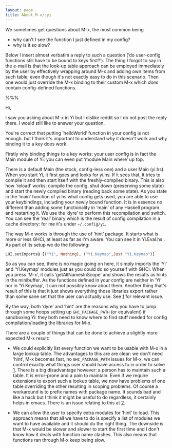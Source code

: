 ```yaml
---
layout: page
title: About M-x/:yi
---
```


We sometimes get questions about M-x, the most common being

* why can't I see the function I just defined in my config?
* why is it so slow?

Below I insert almost verbatim a reply to such a question (‘do
user-config functions still have to be bound to keys first?’). The
thing I forgot to say in the e-mail is that the look-up table approach
can be employed immediately by the user by effectively wrapping around
M-x and adding own items from such table, even though it's not exactly
easy to do in this scenario. Then one would just override the M-x
binding to their custom M-x which *does* contain config-defined
functions.

%%%

Hi,

I saw you asking about M-x in Yi but I dislike reddit so I do not post
the reply there. I would still like to answer your question.

You're correct that putting ‘helloWorld’ function in your config is
not enough. but I think it's important to understand *why* it doesn't
work and why binding it to a key does work.

Firstly why binding things to a key works: your user config is in fact
the Main module of Yi: you can even put ‘module Main where’ up top.

There is a default Main (the stock, config-less one) and a user Main
(yi.hs). When you start Yi, it first goes and looks for yi.hs. If it
sees that, it tries to compile it and then start itself with the
freshly-compiled binary. This is also how ‘reload’ works: compile the
config, shut down (preserving some state) and start the newly compiled
binary (reading back some state). As you state in the ‘main’ function
of yi.hs what config gets used, you are able to use your keybindings,
including your newly bound function. It is in essence no different
than adding some functionality in ‘main’ of any Haskell program and
restarting it. We use the ‘dyre’ to perform this recompilation and
switch. You can see the ‘real’ binary which is the result of config
compilation in a cache directory: for me it's under `~/.config/yi`.

The way M-x works is through the use of ‘hint’ package. It starts what
is more or less GHCi, at least as far as I'm aware. You can see it in
Yi.Eval.hs . As part of its setup we do the following:

```haskell
LHI.setImportsQ [("Yi", Nothing), ("Yi.Keymap",Just "Yi.Keymap")]
```

So as you can see, there is no magic going on here, it simply imports
the ‘Yi’ and ‘Yi.Keymap’ modules just as you could do so yourself with
GHCi. When you press ‘M-x’, it calls ‘getAllNamesInScope’ and shows
the results as hints in the minibuffer. As the functions defined in
your config are neither in ‘Yi’ nor in ‘Yi.Keymap’, it can not
possibly know about them. Another thing that's result of this is that
it just shows everything those libraries export rather than some sane
set that the user can actually use. See [1][] for relevant issue.

By the way, both ‘dyre’ and ‘hint’ are the reasons why you have to
jump through some hoops setting up `GHC_PACKAGE_PATH` (or equivalent)
if sandboxing Yi: they both need to know where to find stuff needed
for config compilation/loading the libraries for M-x.

There are a couple of things that can be done to achieve a slightly
more expected M-x result:

* We could explicitly list every function we want to be usable with
M-x in a large lookup table. The advantages to this are are clear: we
don't need ‘hint’, M-x becomes fast, no `GHC_PACKAGE_PATH` issues for
M-x, we can control exactly what things user should have access to in
order to solve [1][]. There is a big disadvantage however: a person
has to maintain such a table. It is error-prone and a pain to
maintain. Even if we require extensions to export such a lookup table,
we now have problems of one table overriding the other resulting in
scoping problems. Of course a workaround is to prefix names with
package name. It sounds bad and like a hack but I think it might be
useful to do regardless, it certainly helps in emacs. There is an
issue relating to this at [2][].

* We can allow the user to specify extra modules for ‘hint’ to load.
This approach means that all we have to do is specify a list of
modules we want to have available and it should do the right thing.
The downside is that M-x would be slower and slower to start the first
time and I don't know how it deals with function name clashes. This
also means that functions ran through M-x keep being slow.

[1]: https://github.com/yi-editor/yi/issues/292
[2]: https://github.com/yi-editor/yi/issues/523
